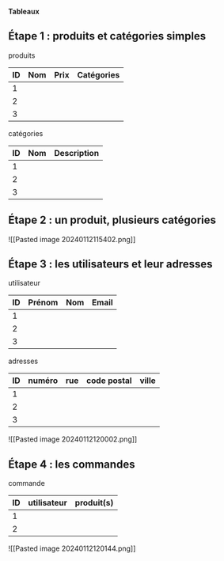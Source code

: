 **Tableaux**

## Étape 1 : produits et catégories simples

produits

| ID | Nom | Prix | Catégories |
| ---- | ---- | ---- | ---- |
| 1 |  |  |  |
| 2 |  |  |  |
| 3 |  |  |  |
catégories

| ID | Nom | Description |
| ---- | ---- | ---- |
| 1 |  |  |
| 2 |  |  |
| 3 |  |  |
## Étape 2 : un produit, plusieurs catégories

![[Pasted image 20240112115402.png]]

## Étape 3 : les utilisateurs et leur adresses

utilisateur

| ID | Prénom | Nom | Email |
| ---- | ---- | ---- | ---- |
| 1 |  |  |  |
| 2 |  |  |  |
| 3 |  |  |  |

adresses

| ID | numéro | rue | code postal | ville |
| ---- | ---- | ---- | ---- | ---- |
| 1 |  |  |  |  |
| 2 |  |  |  |  |
| 3 |  |  |  |  |
![[Pasted image 20240112120002.png]]

## Étape 4 : les commandes

commande

| ID | utilisateur | produit(s) |
| ---- | ---- | ---- |
| 1 |  |  |
| 2 |  |  |
![[Pasted image 20240112120144.png]]